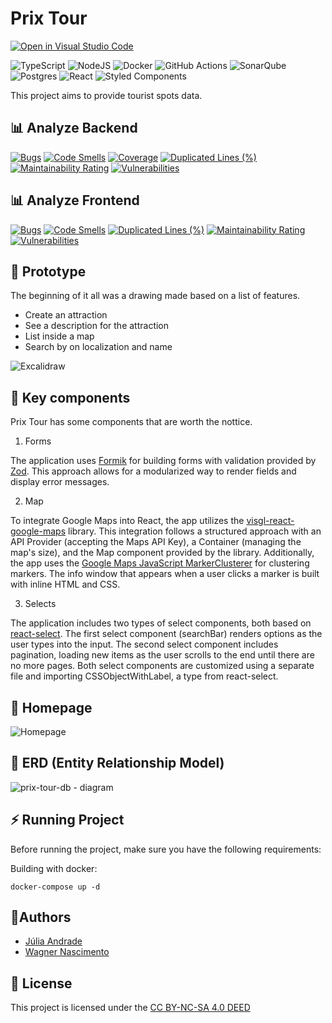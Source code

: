 # Prix Tour 

[![Open in Visual Studio Code](https://img.shields.io/static/v1?logo=visualstudiocode&label=&message=Open%20in%20Visual%20Studio%20Code&labelColor=2c2c32&color=007acc&logoColor=007acc)](https://github.dev/WagnerNasc/prix-tour)

![TypeScript](https://img.shields.io/badge/typescript-%23007ACC.svg?style=for-the-badge&logo=typescript&logoColor=white)
![NodeJS](https://img.shields.io/badge/node.js-6DA55F?style=for-the-badge&logo=node.js&logoColor=white)
![Docker](https://img.shields.io/badge/docker-%230db7ed.svg?style=for-the-badge&logo=docker&logoColor=white)
![GitHub Actions](https://img.shields.io/badge/github%20actions-%232671E5.svg?style=for-the-badge&logo=githubactions&logoColor=white)
![SonarQube](https://img.shields.io/badge/SonarQube-black?style=for-the-badge&logo=sonarqube&logoColor=4E9BCD)
![Postgres](https://img.shields.io/badge/PostgreSQL-316192?style=for-the-badge&logo=postgresql&logoColor=white)
![React](https://img.shields.io/badge/React-20232A?style=for-the-badge&logo=react&logoColor=61DAFB)
![Styled Components](https://img.shields.io/badge/styled--components-DB7093?style=for-the-badge&logo=styled-components&logoColor=white)

This project aims to provide tourist spots data.

## 📊 Analyze Backend

[![Bugs](https://sonarcloud.io/api/project_badges/measure?project=prix-tour-backend&metric=bugs)](https://sonarcloud.io/summary/new_code?id=prix-tour-backend)
[![Code Smells](https://sonarcloud.io/api/project_badges/measure?project=prix-tour-backend&metric=code_smells)](https://sonarcloud.io/summary/new_code?id=prix-tour-backend)
[![Coverage](https://sonarcloud.io/api/project_badges/measure?project=prix-tour-backend&metric=coverage)](https://sonarcloud.io/summary/new_code?id=prix-tour-backend)
[![Duplicated Lines (%)](https://sonarcloud.io/api/project_badges/measure?project=prix-tour-backend&metric=duplicated_lines_density)](https://sonarcloud.io/summary/new_code?id=prix-tour-backend)
[![Maintainability Rating](https://sonarcloud.io/api/project_badges/measure?project=prix-tour-backend&metric=sqale_rating)](https://sonarcloud.io/summary/new_code?id=prix-tour-backend)
[![Vulnerabilities](https://sonarcloud.io/api/project_badges/measure?project=prix-tour-backend&metric=vulnerabilities)](https://sonarcloud.io/summary/new_code?id=prix-tour-backend)

## 📊 Analyze Frontend

[![Bugs](https://sonarcloud.io/api/project_badges/measure?project=prix-tour-frontend&metric=bugs)](https://sonarcloud.io/summary/new_code?id=prix-tour-frontend)
[![Code Smells](https://sonarcloud.io/api/project_badges/measure?project=prix-tour-frontend&metric=code_smells)](https://sonarcloud.io/summary/new_code?id=prix-tour-frontend)
[![Duplicated Lines (%)](https://sonarcloud.io/api/project_badges/measure?project=prix-tour-frontend&metric=duplicated_lines_density)](https://sonarcloud.io/summary/new_code?id=prix-tour-frontend)
[![Maintainability Rating](https://sonarcloud.io/api/project_badges/measure?project=prix-tour-frontend&metric=sqale_rating)](https://sonarcloud.io/summary/new_code?id=prix-tour-frontend)
[![Vulnerabilities](https://sonarcloud.io/api/project_badges/measure?project=prix-tour-frontend&metric=vulnerabilities)](https://sonarcloud.io/summary/new_code?id=prix-tour-frontend)

## 🔨️ Prototype

The beginning of it all was a drawing made based on a list of features.

- Create an attraction
- See a description for the attraction
- List inside a map
- Search by on localization and name

![Excalidraw](https://github.com/WagnerNasc/prix-tour/assets/65175718/e42a0a50-c8de-448f-9b35-80c4a8daa595)

## 🔑️ Key components

Prix Tour has some components that are worth the nottice.

1. Forms

The application uses [Formik](https://formik.org/docs/overview) for building forms with validation provided by [Zod](https://zod.dev). This approach allows for a modularized way to render fields and display error messages.

2. Map

To integrate Google Maps into React, the app utilizes the [visgl-react-google-maps](https://visgl.github.io/react-google-maps/) library. This integration follows a structured approach with an API Provider (accepting the Maps API Key), a Container (managing the map's size), and the Map component provided by the library. Additionally, the app uses the [Google Maps JavaScript MarkerClusterer](https://github.com/googlemaps/js-markerclusterer) for clustering markers. The info window that appears when a user clicks a marker is built with inline HTML and CSS.

3. Selects

The application includes two types of select components, both based on [react-select](https://react-select.com). The first select component (searchBar) renders options as the user types into the input. The second select component includes pagination, loading new items as the user scrolls to the end until there are no more pages. Both select components are customized using a separate file and importing CSSObjectWithLabel, a type from react-select.

## 📸 Homepage

![Homepage](https://github.com/WagnerNasc/prix-tour/assets/65175718/df4e95e7-3697-40f5-a457-7130f017b010)

## 🎲 ERD (Entity Relationship Model)

![prix-tour-db - diagram](https://github.com/WagnerNasc/prix-tour/assets/54827039/4c2d99ae-0b18-45ac-9ec2-cd3b91529a61)

## ⚡ Running Project

Before running the project, make sure you have the following requirements:

Building with docker:

```shell
docker-compose up -d
```

## 🧗️Authors

- [Júlia Andrade](https://github.com/kyaramero)
- [Wagner Nascimento](https://github.com/WagnerNasc)

## 📓️ License

This project is licensed under the [CC BY-NC-SA 4.0 DEED](https://creativecommons.org/licenses/by-nc-sa/4.0/)
